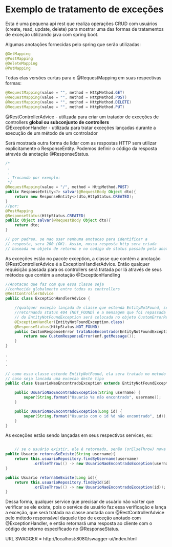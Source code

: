 # Exemplo de tratamento de exceções

Esta é uma pequena api rest que realiza operações CRUD com usuários (create, read, update, delete) 
para mostrar uma das formas de tratamentos de exceção utilizando java com spring boot.  

Algumas anotações fornecidas pelo spring que serão utilizadas:

```java
@GetMapping
@PostMapping
@DeleteMapping
@PutMapping
```
Todas elas versões curtas para o @RequestMapping em suas respectivas formas:
```java
@RequestMapping(value = "", method = HttpMethod.GET)
@RequestMapping(value = "", method = HttpMethod.POST)
@RequestMapping(value = "", method = HttpMethod.DELETE)
@RequestMapping(value = "", method = HttpMethod.PUT)
```  

@RestControllerAdvice - utilizada para criar um tratador de exceções de controllers **global ou subconjunto de controllers**  
@ExceptionHandler  - utilizada para tratar exceções lançadas durante a execução de um método de um controlador


Será mostrada outra forma de lidar com as respostas HTTP sem utilizar explicitamente o ResponseEntity.
Podemos definir o código da resposta através da anotação @ResponseStatus.

```java
/*
 .
 .
 . Trocando por exemplo:
 */
@RequestMapping(value = "/", method = HttpMethod.POST)
public ResponseEntity<?> salvar(@RequestBody Object dto){
    return new ResponseEntity<>(dto,HttpStatus.CREATED);
}
//por:
@PostMapping
@ResponseStatus(HttpStatus.CREATED)
public Object salvar(@RequestBody Object dto){
    return dto;
}

// por padrao, se nao usar nenhuma anotacao para identificar a 
// resposta, sera 200 (OK). Assim, nossa resposta http sera criada
// baseada no objeto de retorno e no codigo de status passado pela anotacao ou codigo 200


```

As exceções estão no pacote exception, a classe que contém a anotação @RestControllerAdvice é a ExceptionHandlerAdvice.
Então qualquer requisição passada para os controllers será tratada por lá através de seus métodos que contém a anotação @ExceptionHandling
```java
//Anotacao que faz com que essa classe seja
//conhecida globalmente entre todos os controllers
@RestControllerAdvice 
public class ExceptionHandlerAdvice {

    //qualquer exceção lançada de classe que estenda EntityNotFound, será tratada aqui
    //retornando status 404 (NOT_FOUND) e a mensagem que foi repassada para o construtor
    // do EntityNotFoundException será colocada no objeto CustomErrorResponse e entregue ao cliente.
    @ExceptionHandler(EntityNotFoundException.class)
    @ResponseStatus(HttpStatus.NOT_FOUND)
    public CustomResponseError trataNaoEncontrado(EntityNotFoundException enf) {
        return new CustomResponseError(enf.getMessage());
    }
}

.
.
.

// como essa classe estende EntityNotFound, ela sera tratada no metodo trataNaoEncontrado
// caso seja lancada uma excecao deste tipo
public class UsuarioNaoEncontradoException extends EntityNotFoundException {

    public UsuarioNaoEncontradoException(String username) {
        super(String.format("Usuario %s não encontrado", username));
    }

    public UsuarioNaoEncontradoException(Long id) {
        super(String.format("Usuario com o id %d não encontrado", id));
    }
}

```

As exceções estão sendo lançadas em seus respectivos services, ex:
```java

    // se o usuário existir, ele é retornado, senão (orElseThrow) nova exceção é lançada
public Usuario retornaSeExiste(String username){
    return this.usuarioRepository.findByUsername(username)
            .orElseThrow(() -> new UsuarioNaoEncontradoException(username));
}

public Usuario retornaSeExiste(Long id){
    return this.usuarioRepository.findById(id)
            .orElseThrow(() -> new UsuarioNaoEncontradoException(id));
}
```
Dessa forma, qualquer service que precisar de usuário não vai ter que verificar se ele existe,
pois o service de usuário faz essa verificação e lança a exceção, que
será tratada na classe anotada com @RestControllerAdvice pelo método responsável daquele tipo de exceção
anotado com @ExceptionHandler, e então retornará uma resposta ao cliente com o código
de retorno especificado no @ResponseStatus.

URL SWAGGER = http://localhost:8080/swagger-ui/index.html